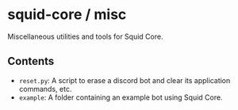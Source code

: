 # squid-core / misc

Miscellaneous utilities and tools for Squid Core.

## Contents

- `reset.py`: A script to erase a discord bot and clear its application commands, etc.
- `example`: A folder containing an example bot using Squid Core.

